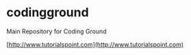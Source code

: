 # codingground
Main Repository for Coding Ground

[http://www.tutorialspoint.com](http://www.tutorialspoint.com)
